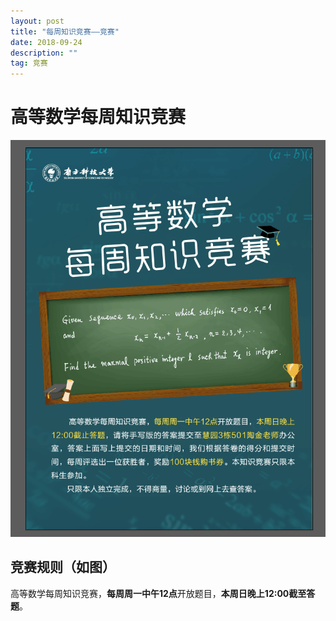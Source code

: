 ```yaml
---
layout: post
title: "每周知识竞赛——竞赛"
date: 2018-09-24
description: ""
tag: 竞赛
---
```


# 高等数学每周知识竞赛

![](/images/posts/2018-09-24-zhi-shi-jing-sai-1.png)

## 竞赛规则（如图）
高等数学每周知识竞赛，**每周周一中午12点**开放题目，**本周日晚上12:00截至答题**。
